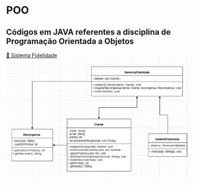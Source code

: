 # POO
Códigos em JAVA referentes a disciplina de Programação Orientada a Objetos
----------------------------------------------------------------------------
[📂 Sistema Fidelidade](https://github.com/KailaneLisley/POO/commit/4ab700d66bb2e871da20d42fcd91122282a4b1b3)
![Diagrama de Classes | Sistema Fidelidade](https://github.com/KailaneLisley/POO/blob/main/Diagrama%20de%20Classes%20-%20Sistema%20Fidelidade.jpeg)

